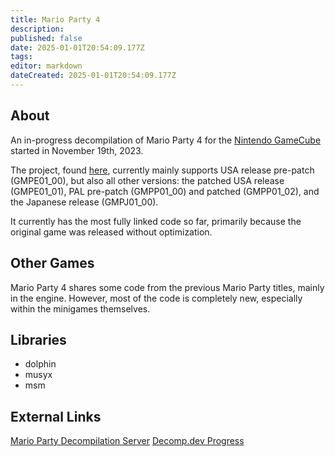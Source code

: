 ```yaml
---
title: Mario Party 4
description: 
published: false
date: 2025-01-01T20:54:09.177Z
tags: 
editor: markdown
dateCreated: 2025-01-01T20:54:09.177Z
---
```


## About
An in-progress decompilation of Mario Party 4 for the [Nintendo GameCube](/platforms/gamecube-wii) started in November 19th, 2023.

The project, found [here](https://github.com/mariopartyrd/marioparty4), currently mainly supports USA release pre-patch (GMPE01_00), but also all other versions: the patched USA release (GMPE01_01), PAL pre-patch (GMPP01_00) and patched (GMPP01_02), and the Japanese release (GMPJ01_00).

It currently has the most fully linked code so far, primarily because the original game was released without optimization.

## Other Games
Mario Party 4 shares some code from the previous Mario Party titles, mainly in the engine. However, most of the code is completely new, especially within the minigames themselves.

## Libraries
- dolphin
- musyx
- msm

## External Links
[Mario Party Decompilation Server](https://discord.gg/T4faGveujK)
[Decomp.dev Progress](https://decomp.dev/mariopartyrd/marioparty4)